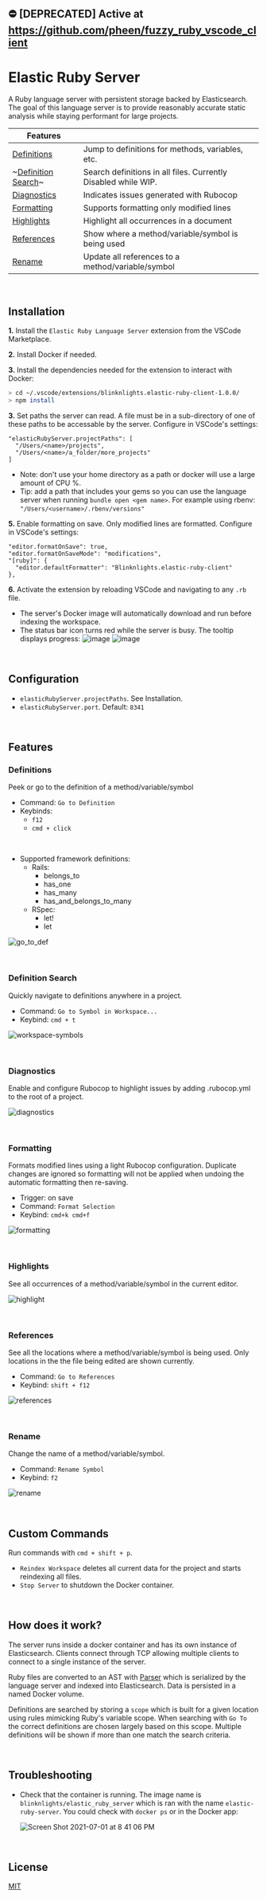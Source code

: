 ## :no_entry: [DEPRECATED] Active at https://github.com/pheen/fuzzy_ruby_vscode_client

# Elastic Ruby Server

A Ruby language server with persistent storage backed by Elasticsearch. The goal of this language server is to provide reasonably accurate static analysis while staying performant for large projects.
&nbsp;

| Features  |  |
| ------------- | ------------- |
| [Definitions](#definitions) | Jump to definitions for methods, variables, etc. |
| ~[Definition Search](#definition-search)~  | Search definitions in all files. Currently Disabled while WIP. |
| [Diagnostics](#diagnostics) | Indicates issues generated with Rubocop |
| [Formatting](#formatting) | Supports formatting only modified lines |
| [Highlights](#highlights) | Highlight all occurrences in a document |
| [References](#references) | Show where a method/variable/symbol is being used |
| [Rename](#rename) | Update all references to a method/variable/symbol |

&nbsp;
## Installation
**1.** Install the `Elastic Ruby Language Server` extension from the VSCode Marketplace.

**2.** Install Docker if needed.

**3.** Install the dependencies needed for the extension to interact with Docker:
```bash
> cd ~/.vscode/extensions/blinknlights.elastic-ruby-client-1.0.0/
> npm install
```

**3.** Set paths the server can read. A file must be in a sub-directory of one of these paths to be accessable by the server. Configure in VSCode's settings:

```
"elasticRubyServer.projectPaths": [
  "/Users/<name>/projects",
  "/Users/<name>/a_folder/more_projects"
]
```

- Note: don't use your home directory as a path or docker will use a large amount of CPU %.
- Tip: add a path that includes your gems so you can use the language server when running `bundle open <gem name>`. For example using rbenv: `"/Users/<username>/.rbenv/versions"`

**5.** Enable formatting on save. Only modified lines are formatted. Configure in VSCode's settings:

```
"editor.formatOnSave": true,
"editor.formatOnSaveMode": "modifications",
"[ruby]": {
  "editor.defaultFormatter": "Blinknlights.elastic-ruby-client"
},
```

**6.** Activate the extension by reloading VSCode and navigating to any `.rb` file.

- The server's Docker image will automatically download and run before indexing the workspace.
- The status bar icon turns red while the server is busy. The tooltip displays progress:
![image](https://user-images.githubusercontent.com/1145873/177087354-ef3ab14f-5e85-4440-8447-85eb3bbdadc2.png)
![image](https://user-images.githubusercontent.com/1145873/177087554-1bd900f3-c14b-454f-8af7-052be40ec0d9.png)

&nbsp;
## Configuration
- `elasticRubyServer.projectPaths`. See Installation.
- `elasticRubyServer.port`. Default: `8341`

&nbsp;
## Features
<a id="definitions"></a>
### Definitions
Peek or go to the definition of a method/variable/symbol

- Command: `Go to Definition`
- Keybinds:
  - `f12`
  - `cmd + click`

&nbsp;
- Supported framework definitions:
  - Rails:
    - belongs_to
    - has_one
    - has_many
    - has_and_belongs_to_many
  - RSpec:
    - let!
    - let

![go_to_def](https://user-images.githubusercontent.com/1145873/177204185-281c7d77-6894-41e8-92c0-69110169bed5.gif)

&nbsp;
<a id="definition-search"></a>
### Definition Search
Quickly navigate to definitions anywhere in a project.

- Command: `Go to Symbol in Workspace...`
- Keybind: `cmd + t`

![workspace-symbols](https://code.visualstudio.com/assets/api/language-extensions/language-support/workspace-symbols.gif)

&nbsp;
<a id="diagnostics"></a>
### Diagnostics
Enable and configure Rubocop to highlight issues by adding .rubocop.yml to the root of a project.

![diagnostics](https://user-images.githubusercontent.com/1145873/177204213-777bde3e-5628-4e8c-96d7-e8629050a60e.gif)

&nbsp;
<a id="formatting"></a>
### Formatting
Formats modified lines using a light Rubocop configuration. Duplicate changes are ignored so formatting will not be applied when undoing the automatic formatting then re-saving.

- Trigger: on save
- Command: `Format Selection`
- Keybind: `cmd+k cmd+f`

![formatting](https://user-images.githubusercontent.com/1145873/177204223-a4f237fe-79ab-42d5-bec7-7a6d17d321ce.gif)

&nbsp;
<a id="highlights"></a>
### Highlights
See all occurrences of a method/variable/symbol in the current editor.

![highlight](https://user-images.githubusercontent.com/1145873/177204231-4ccd8b81-ce3c-41f4-b393-146f444307f8.gif)

&nbsp;
<a id="references"></a>
### References
See all the locations where a method/variable/symbol is being used. Only locations in the the file being edited are shown currently.

- Command: `Go to References`
- Keybind: `shift + f12`

![references](https://user-images.githubusercontent.com/1145873/177204235-5888f7ee-b638-4a7e-8a7a-80f8c2ecc327.gif)

&nbsp;
<a id="rename"></a>
### Rename
Change the name of a method/variable/symbol.

- Command: `Rename Symbol`
- Keybind: `f2`

![rename](https://user-images.githubusercontent.com/1145873/177204249-73415e9d-c473-4a3c-9347-694ad3647d50.gif)

&nbsp;
## Custom Commands
Run commands with `cmd + shift + p`.
- `Reindex Workspace` deletes all current data for the project and starts reindexing all files.
- `Stop Server` to shutdown the Docker container.

&nbsp;
## How does it work?
The server runs inside a docker container and has its own instance of Elasticsearch. Clients connect through TCP allowing multiple clients to connect to a single instance of the server.

Ruby files are converted to an AST with [Parser](https://github.com/whitequark/parser) which is serialized by the language server and indexed into Elasticsearch. Data is persisted in a named Docker volume.

Definitions are searched by storing a `scope` which is built for a given location using rules mimicking Ruby's variable scope. When searching with `Go To` the correct definitions are chosen largely based on this scope. Multiple definitions will be shown if more than one match the search criteria.

&nbsp;
## Troubleshooting
- Check that the container is running. The image name is `blinknlights/elastic_ruby_server` which is ran with the name `elastic-ruby-server`. You could check with `docker ps` or in the Docker app:

  ![Screen Shot 2021-07-01 at 8 41 06 PM](https://user-images.githubusercontent.com/1145873/124217196-bc1a4380-daac-11eb-9f9a-e05bca82d5f6.png)

&nbsp;
## License
[MIT](https://choosealicense.com/licenses/mit/)
